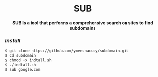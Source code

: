<h1 align="center">
  <br>
  SUB
  <br>
</h1>

<h4 align="center">SUB Is a tool that performs a comprehensive search on sites to find subdomains</h4>

### _Install_
```bash
$ git clone https://github.com/ymeesnacuoy/subdomain.git
$ cd subdomain
$ chmod +x indtall.sh
$ ./indtall.sh
$ sub google.com
```
